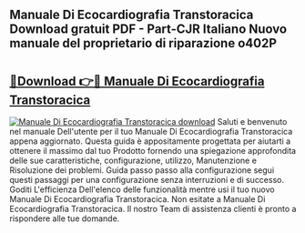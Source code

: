 ## Manuale Di Ecocardiografia Transtoracica Download gratuit PDF - Part-CJR Italiano Nuovo manuale del proprietario di riparazione o402P

# <h2><a href="http://dfh4m5.blite.top/?on=Manuale+Di+Ecocardiografia+Transtoracica">🔗Download 👉🔴 Manuale Di Ecocardiografia Transtoracica</a></h2>

[![Manuale Di Ecocardiografia Transtoracica download](https://i.imgur.com/lujVjoI.png)](http://dfh4m5.blite.top/?on=Manuale+Di+Ecocardiografia+Transtoracica)
Saluti e benvenuto nel manuale Dell'utente per il tuo Manuale Di Ecocardiografia Transtoracica appena aggiornato. Questa guida è appositamente progettata per aiutarti a ottenere il massimo dal tuo Prodotto fornendo una spiegazione approfondita delle sue caratteristiche, configurazione, utilizzo, Manutenzione e Risoluzione dei problemi. Guida passo passo alla configurazione segui questi passaggi per una configurazione senza interruzioni e di successo. Goditi L'efficienza Dell'elenco delle funzionalità mentre usi il tuo nuovo Manuale Di Ecocardiografia Transtoracica. Non esitate a Manuale Di Ecocardiografia Transtoracica. Il nostro Team di assistenza clienti è pronto a rispondere alle tue domande.
